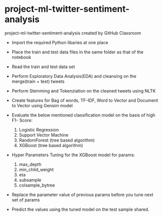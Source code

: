 # project-ml-twitter-sentiment-analysis
project-ml-twitter-sentiment-analysis created by GitHub Classroom
- Import the required Python libaries at one place
- Place the train and test data files in the same folder as that of the notebook
- Read the train and test data set
- Perform Exploratory Data Analysis(EDA) and cleansing on the merge(train + test) tweets
- Perform Stemming and Tokenziation on the cleaned tweets using NLTK 
- Create features for Bag of words, TF-IDF, Word to Vector and Document to Vector using Gensim model 
- Evaluate the below mentioned classification model on the basis of high F1- Score:
	1. Logistic Regression
	2. Support Vector Machine
	3. RandomForest (tree based algorithm)
	4. XGBoost (tree based algorithm)
	
- Hyper Parameters Tuning for the XGBoost model for params:
    1.  max_depth 
    2.  min_child_weight 
    3.  eta 
    4.  subsample 
    5.  colsample_bytree 
- Replace the parameter value of previous params before you tune next set of params
- Predict the values using the tuned model on the test sample shared.
